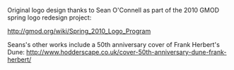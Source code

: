 Original logo design thanks to Sean O'Connell as part of the 2010 GMOD spring logo redesign project: 

http://gmod.org/wiki/Spring_2010_Logo_Program

Seans's other works include a 50th anniversary cover of Frank Herbert's Dune: http://www.hodderscape.co.uk/cover-50th-anniversary-dune-frank-herbert/
